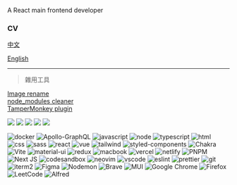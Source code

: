 A React main frontend developer

### CV
[中文](https://docs.google.com/document/d/1_0No9hwFn2VLdSQoURr1rkMt84YpymLEJkJ0YxTikrw/edit?tab=t.0)   

[English](https://docs.google.com/document/d/1SZq7MTtXlPB5uydna9uFLJGYcKJ16Cc8TPLeOSMkJRk/edit?usp=sharing)

---

> 雜用工具

[Image rename](https://www.npmjs.com/package/@pakerzhang/rename-cli)  
[node_modules cleaner](https://github.com/pakerchang/module-cleaner)  
[TamperMonkey plugin](https://greasyfork.org/zh-TW/scripts/417890-%E4%BF%AE%E5%BE%A9udemy-subtitle-google%E7%BF%BB%E8%AD%AF%E5%95%8F%E9%A1%8C)

![](http://github-profile-summary-cards.vercel.app/api/cards/repos-per-language?username=pakerchang&theme=onedark)
![](http://github-profile-summary-cards.vercel.app/api/cards/most-commit-language?username=pakerchang&theme=onedark)
![](http://github-profile-summary-cards.vercel.app/api/cards/stats?username=pakerchang&theme=onedark)
![](http://github-profile-summary-cards.vercel.app/api/cards/productive-time?username=pakerchang&theme=onedark&utcOffset=8)
![](http://github-profile-summary-cards.vercel.app/api/cards/profile-details?username=pakerchang&theme=onedark)

![docker](https://img.shields.io/badge/docker-%230db7ed.svg?style=for-the-badge&logo=docker&logoColor=white)
![Apollo-GraphQL](https://img.shields.io/badge/-ApolloGraphQL-311C87?style=for-the-badge&logo=apollo-graphql)
![javascript](https://img.shields.io/badge/JavaScript-F7DF1E?style=for-the-badge&logo=javascript&logoColor=black)
![node](https://img.shields.io/badge/Node.js-43853D?style=for-the-badge&logo=node.js&logoColor=white)
![typescript](https://img.shields.io/badge/TypeScript-007ACC?style=for-the-badge&logo=typescript&logoColor=white)
![html](https://img.shields.io/badge/HTML5-E34F26?style=for-the-badge&logo=html5&logoColor=white)
![css](https://img.shields.io/badge/CSS3-1572B6?style=for-the-badge&logo=css3&logoColor=white)
![sass](https://img.shields.io/badge/Sass-CC6699?style=for-the-badge&logo=sass&logoColor=white)
![react](https://img.shields.io/badge/React-20232A?style=for-the-badge&logo=react&logoColor=61DAFB)
![vue](https://img.shields.io/badge/Vue.js-35495E?style=for-the-badge&logo=vue.js&logoColor=4FC08D)
![tailwind](https://img.shields.io/badge/Tailwind_CSS-38B2AC?style=for-the-badge&logo=tailwind-css&logoColor=white)
![styled-components](https://img.shields.io/badge/styled--components-DB7093?style=for-the-badge&logo=styled-components&logoColor=white)
![Chakra](https://img.shields.io/badge/chakra-%234ED1C5.svg?style=for-the-badge&logo=chakraui&logoColor=white)
![Vite](https://img.shields.io/badge/vite-%23646CFF.svg?style=for-the-badge&logo=vite&logoColor=white)
![material-ui](https://img.shields.io/badge/Material--UI-0081CB?style=for-the-badge&logo=material-ui&logoColor=white)
![redux](https://img.shields.io/badge/Redux-593D88?style=for-the-badge&logo=redux&logoColor=white)
![macbook](https://img.shields.io/badge/Apple-MacBook_Pro_2020-999999?style=for-the-badge&logo=apple&logoColor=white)
![vercel](https://img.shields.io/badge/Vercel-000000?style=for-the-badge&logo=vercel&logoColor=white)
![netlify](https://img.shields.io/badge/Netlify-00C7B7?style=for-the-badge&logo=netlify&logoColor=white)
![PNPM](https://img.shields.io/badge/pnpm-%234a4a4a.svg?style=for-the-badge&logo=pnpm&logoColor=f69220)
![Next JS](https://img.shields.io/badge/Next-black?style=for-the-badge&logo=next.js&logoColor=white)
![codesandbox](https://img.shields.io/badge/Codesandbox-000000?style=for-the-badge&logo=CodeSandbox&logoColor=white)
![neovim](https://img.shields.io/badge/NeoVim-%2357A143.svg?&style=for-the-badge&logo=neovim&logoColor=white)
![vscode](https://img.shields.io/badge/Visual_Studio_Code-0078D4?style=for-the-badge&logo=visual%20studio%20code&logoColor=white)
![eslint](https://img.shields.io/badge/eslint-3A33D1?style=for-the-badge&logo=eslint&logoColor=white)
![prettier](https://img.shields.io/badge/prettier-1A2C34?style=for-the-badge&logo=prettier&logoColor=F7BA3E)
![git](https://img.shields.io/badge/GIT-E44C30?style=for-the-badge&logo=git&logoColor=white)
![iterm2](https://img.shields.io/badge/iTerm2-000000?style=for-the-badge&logo=iterm2&logoColor=white)
![Figma](https://img.shields.io/badge/figma-%23F24E1E.svg?style=for-the-badge&logo=figma&logoColor=white)
![Nodemon](https://img.shields.io/badge/NODEMON-%23323330.svg?style=for-the-badge&logo=nodemon&logoColor=%BBDEAD)
![Brave](https://img.shields.io/badge/Brave-FB542B?style=for-the-badge&logo=Brave&logoColor=white)
![MUI](https://img.shields.io/badge/MUI-%230081CB.svg?style=for-the-badge&logo=mui&logoColor=white)
![Google Chrome](https://img.shields.io/badge/Google%20Chrome-4285F4?style=for-the-badge&logo=GoogleChrome&logoColor=white)
![Firefox](https://img.shields.io/badge/Firefox-FF7139?style=for-the-badge&logo=Firefox-Browser&logoColor=white)
![LeetCode](https://img.shields.io/badge/LeetCode-000000?style=for-the-badge&logo=LeetCode&logoColor=#d16c06)
![Alfred](https://img.shields.io/badge/alfred-%235C1F87.svg?style=for-the-badge&logo=alfred)
